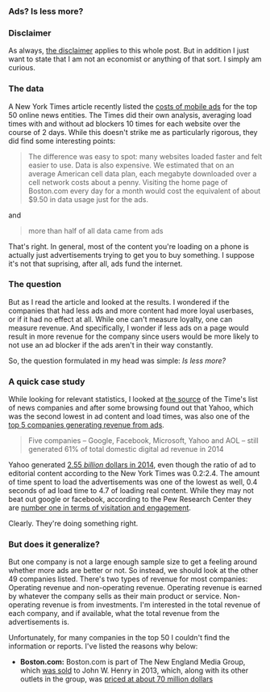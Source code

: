 ### Ads? Is less more? 

### Disclaimer

As always, [the disclaimer] applies to this whole post. But in addition 
I just want to state that I am not an economist or anything of that 
sort. I simply am curious.

### The data

A New York Times article recently listed the [costs of mobile ads] for 
the top 50 online news entities. The Times did their own analysis, averaging
load times with and without ad blockers 10 times for each website over the 
course of 2 days. While this doesn't strike me as particularly rigorous, 
they did find some interesting points:

>The difference was easy to spot: many websites loaded faster and felt easier to use. Data is also expensive. We estimated that on an average American cell data plan, each megabyte downloaded over a cell network costs about a penny. Visiting the home page of Boston.com every day for a month would cost the equivalent of about $9.50 in data usage just for the ads.

and

>more than half of all data came from ads

That's right. In general, most of the content you're loading on a phone 
is actually just advertisements trying to get you to buy something. I 
suppose it's not that suprising, after all, ads fund the internet. 

### The question

But as I read the article and looked at the results. I wondered if the 
companies that had less ads and more content had more loyal userbases, 
or if it had no effect at all. While one can't measure loyalty, one can 
measure revenue. And specifically, I wonder if less ads on a page would
result in more revenue for the company since users would be more likely 
to not use an ad blocker if the ads aren't in their way constantly. 

So, the question formulated in my head was simple: _Is less more?_
 
### A quick case study

While looking for relevant statistics, I looked at [the source] of the 
Time's list of news companies and after some browsing found out that 
Yahoo, which was the second lowest in ad content and load times, was also 
one of the [top 5 companies generating revenue from ads]. 

>Five companies – Google, Facebook, Microsoft, Yahoo and AOL – still generated 61% of total domestic digital ad revenue in 2014

Yahoo generated [2.55 _billion_ dollars in 2014], even though the ratio of 
ad to editorial content according to the New York Times was 0.2:2.4. The 
amount of time spent to load the advertisements was one of the lowest as 
well, 0.4 seconds of ad load time to 4.7 of loading real content. While 
they may not beat out google or facebook, according to the Pew Research 
Center they are [number one in terms of visitation and engagement]. 

Clearly. They're doing something right.

### But does it generalize? 

But one company is not a large enough sample size to get a feeling around 
whether more ads are better or not. So instead, we should look at the 
other 49 companies listed. There's two types of revenue for most companies:
Operating revenue and non-operating revenue. Operating revenue is earned 
by whatever the company sells as their main product or service. Non-operating 
revenue is from investments. I'm interested in the total revenue of each 
company, and if available, what the total revenue from the advertisements 
is.

Unfortunately, for many companies in the top 50 I couldn't find the information
or reports. I've listed the reasons why below:

- **Boston.com:** Boston.com is part of The New England Media Group, which 
[was sold] to John W. Henry in 2013, which, along with its other outlets 
in the group, was [priced at about 70 million dollars]


[the disclaimer]:http://www.ethanjoachimeldridge.info/writing/political/disclaimer
[the source]:http://www.journalism.org/media-indicators/digital-top-50-online-news-entities-2015/
[costs of mobile ads]:http://www.nytimes.com/interactive/2015/10/01/business/cost-of-mobile-ads.html?_r=0
[top 5 companies generating revenue from ads]:http://www.journalism.org/2015/04/29/digital-news-revenue-fact-sheet/
[2.55 _billion_ dollars in 2014]:http://www.journalism.org/media-indicators/top-five-companies-in-digital-advertising/
[number one in terms of visitation and engagement]:http://www.journalism.org/media-indicators/digital-top-50-online-news-entities-2015/
[was sold]:http://www.nytimes.com/2013/10/25/business/media/judge-lifts-injunction-and-times-completes-sale-of-boston-globe.html
[priced at about 70 million dollars]:https://www.sec.gov/Archives/edgar/data/71691/000007169115000004/a2014form10-k.htm